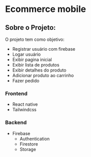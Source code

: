 # Ecommerce mobile
## Sobre o Projeto:
O projeto tem como objetivo:
- Registrar usuário com firebase
- Logar usuário
- Exibir pagina inicial
- Exibir lista de produtos
- Exibir detalhes do produto
- Adicionar produto ao carrinho
- Fazer pedido
### Frontend
- React native
- Tailwindcss
### Backend
- Firebase
   - Authentication
   - Firestore
   - Storage
